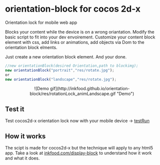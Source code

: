 # orientation-block for cocos 2d-x
Orientation lock for mobile web app

Blocks your content while the device is on a wrong oriantation. Modify the basic script to fit into your dev envoirement.
Customize your content block element with css, add links or animations, add objects via Dom to the orientation block elments.

Just create a new orientation block element. And your done.
```javascript
//new orientationBlock(desired Orientation,path to blockimg);
new orientationBlock("portrait","res/rotate.jpg");
or
new orientationBlock("landscape","res/rotate.jpg");
```
<p align="center">
![Demo gif](http://inkfood.github.io/orientation-block/res/rotationLock_animLandscape.gif "Demo")
<p>

## Test it
Test cocos2d-x orientation lock now with your mobile device -> <a href="http://inkfood.github.io/orientation-block/" target="_blank">testRun</a>

## How it works
The scipt is made for cocos2d-x but the technique will apply to any html5 app.
Take a look at <a href="https://inkfood.com/display-block" target="_blank">inkfood.com/display-block</a> to understand how it work and what it does.
